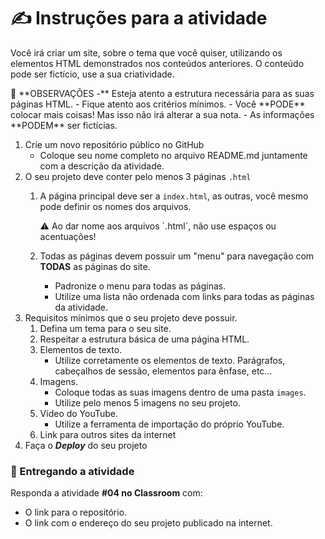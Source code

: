 # ✍️ Instruções para a atividade

Você irá criar um site, sobre o tema que você quiser, utilizando os elementos HTML demonstrados nos conteúdos anteriores. O conteúdo pode ser fictício, use a sua criatividade. 

<aside>
🧐 **OBSERVAÇÕES
-** Esteja atento a estrutura necessária para as suas páginas HTML.
- Fique atento aos critérios mínimos.
- Você **PODE** colocar mais coisas! Mas isso não irá alterar a sua nota.
- As informações **PODEM** ser fictícias.

</aside>

1. Crie um novo repositório público no GitHub
    - Coloque seu nome completo no arquivo README.md juntamente com a descrição da atividade.
2. O seu projeto deve conter pelo menos 3 páginas `.html`
    1. A página principal deve ser a  `index.html`, as outras, você mesmo pode definir os nomes dos arquivos.
        
        <aside>
        ⚠️ Ao dar nome aos arquivos `.html`, não use espaços ou acentuações!
        
        </aside>
        
    2. Todas as páginas devem possuir um "menu" para navegação com **TODAS** as páginas do site.
        - Padronize o menu para todas as páginas.
        - Utilize uma lista não ordenada com links para todas as páginas da atividade.
3. Requisitos mínimos que o seu projeto deve possuir.
    1. Defina um tema para o seu site.
    2. Respeitar a estrutura básica de uma página HTML.
    3. Elementos de texto.
        - Utilize corretamente os elementos de texto. Parágrafos, cabeçalhos de sessão, elementos para ênfase, etc…
    4. Imagens.
        - Coloque todas as suas imagens dentro de uma pasta `images`.
        - Utilize pelo menos 5 imagens no seu projeto.
    5. Vídeo do YouTube.
        - Utilize a ferramenta de importação do próprio YouTube.
    6. Link para outros sites da internet
4. Faça o ***Deploy*** do seu projeto

### 🏁 Entregando a atividade

Responda a atividade **#04 no Classroom** com:

- O link para o repositório.
- O link com o endereço do seu projeto publicado na internet.
